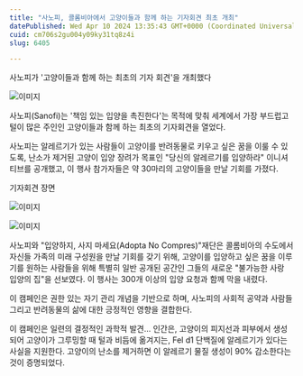 ```yaml
---
title: "사노피, 콜롬비아에서 고양이들과 함께 하는 기자회견 최초 개최"
datePublished: Wed Apr 10 2024 13:35:43 GMT+0000 (Coordinated Universal Time)
cuid: cm706s2gu004y09ky31tq8z4i
slug: 6405

---
```



사노피가 '고양이들과 함께 하는 최초의 기자 회견'을 개최했다

![이미지](https://cdn.hashnode.com/res/hashnode/image/upload/v1739260467849/95c0af39-a37a-404b-92a1-afb86c7f3c6d.jpeg)

사노피(Sanofi)는 '책임 있는 입양을 촉진한다'는 목적에 맞춰 세계에서 가장 부드럽고 털이 많은 주인인 고양이들과 함께 하는 최초의 기자회견을 열었다.

사노피는 알레르기가 있는 사람들이 고양이를 반려동물로 키우고 싶은 꿈을 이룰 수 있도록, 난소가 제거된 고양이 입양 장려가 목표인 "당신의 알레르기를 입양하라" 이니셔티브를 공개했고, 이 행사 참가자들은 약 30마리의 고양이들을 만날 기회를 가졌다.

기자회견 장면

![이미지](https://cdn.hashnode.com/res/hashnode/image/upload/v1739260470268/206db1fc-eb7e-4f10-8980-7d8f2104fa4e.jpeg)

![이미지](https://cdn.hashnode.com/res/hashnode/image/upload/v1739260472098/87e94734-5009-4d92-86b5-d9818e3f78be.jpeg)

사노피와 "입양하지, 사지 마세요(Adopta No Compres)"재단은 콜롬비아의 수도에서 자신들 가족의 미래 구성원을 만날 기회를 갖기 위해, 고양이를 입양하고 싶은 꿈을 이루기를 원하는 사람들을 위해 특별히 일반 공개된 공간인 그들의 새로운 "불가능한 사랑 입양의 집"을 선보였다. 이 행사는 300개 이상의 입양 요청과 함께 막을 내렸다.

이 캠페인은 권한 있는 자기 관리 개념을 기반으로 하며, 사노피의 사회적 공약과 사람들 그리고 반려동물의 삶에 대한 긍정적인 영향을 결합한다.

이 캠페인은 일련의 결정적인 과학적 발견... 인간은, 고양이의 피지선과 피부에서 생성되어 고양이가 그루밍할 때 털과 비듬에 옮겨지는, Fel d1 단백질에 알레르기가 있다는 사실을 지원한다. 고양이의 난소를 제거하면 이 알레르기 물질 생성이 90% 감소한다는 것이 증명되었다.